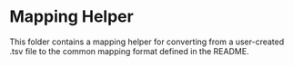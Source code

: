 # Mapping Helper
This folder contains a mapping helper for converting from a user-created .tsv file to the common mapping format defined in the README.